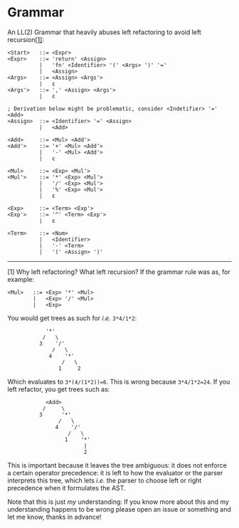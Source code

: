 # Grammar

An LL(2) Grammar that heavily abuses left refactoring to avoid left 
recursion[[1]](#1):

```
<Start>   ::= <Expr>
<Expr>    ::= 'return' <Assign>
          |   'fn' <Identifier> '(' <Args> ')' '='
          |   <Assign>
<Args>    ::= <Assign> <Args'>
          |   ε 
<Args'>   ::= ',' <Assign> <Args'>
          |   ε 

; Derivation below might be problematic, consider <Indetifier> '=' <Add>
<Assign>  ::= <Identifier> '=' <Assign>
          |   <Add>

<Add>     ::= <Mul> <Add'>
<Add'>    ::= '+' <Mul> <Add'>
          |   '-' <Mul> <Add'>
          |   ε 

<Mul>     ::= <Exp> <Mul'>
<Mul'>    ::= '*' <Exp> <Mul'>
          |   '/' <Exp> <Mul'>
          |   '%' <Exp> <Mul'>
          |   ε

<Exp>     ::= <Term> <Exp'>
<Exp'>    ::= '^' <Term> <Exp'>
          |   ε

<Term>    ::= <Num>
          |   <Identifier>
          |   '-' <Term>
          |   '(' <Assign> ')'
```

___

<a id="1">[1]</a> 
Why left refactoring? What left recursion? If the grammar rule was as, for 
example:
```
<Mul>   ::= <Exp> '*' <Mul>
        |   <Exp> '/' <Mul>
        |   <Exp>
```
You would get trees as such for _i.e._ `3*4/1*2`:
```
            '*'
           /   \
          3    '/'
              /   \
             4    '*'
                 /   \
                1     2
```
Which evaluates to `3*(4/(1*2))=6`. This is wrong because `3*4/1*2=24`. If you 
left refactor, you get trees such as:
```
            <Add>
           /     \
          3      '*'
                /   \
               4    '/'
                   /   \
                  1    '*'
                        |
                        2
```
This is important because it leaves the tree ambiguous: it does not enforce a 
certain operator precedence: it is left to how the evaluator or the parser 
interprets this tree, which lets _i.e._ the parser to choose left or right 
precedence when it formulates the AST.

Note that this is just _my_ understanding: If you know more about this and my
understanding happens to be wrong please open an issue or something and let me
know, thanks in advance!

